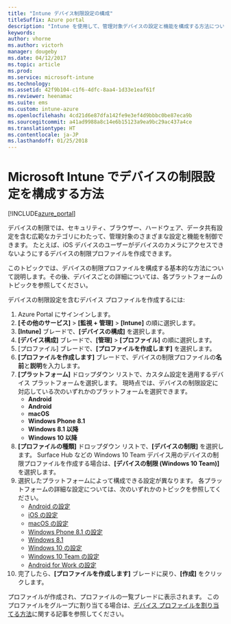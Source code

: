 ```yaml
---
title: "Intune デバイス制限設定の構成"
titleSuffix: Azure portal
description: "Intune を使用して、管理対象デバイスの設定と機能を構成する方法について説明します。\""
keywords: 
author: vhorne
ms.author: victorh
manager: dougeby
ms.date: 04/12/2017
ms.topic: article
ms.prod: 
ms.service: microsoft-intune
ms.technology: 
ms.assetid: 42f9b104-c1f6-4dfc-8aa4-1d33e1eaf61f
ms.reviewer: heenamac
ms.suite: ems
ms.custom: intune-azure
ms.openlocfilehash: 4cd21d6e87dfa142fe9e3ef4d9bbbc0be87eca9b
ms.sourcegitcommit: a41ad9988a8c14e6b15123a9ea9bc29ac437a4ce
ms.translationtype: HT
ms.contentlocale: ja-JP
ms.lasthandoff: 01/25/2018
---
```

# <a name="how-to-configure-device-restriction-settings-in-microsoft-intune"></a>Microsoft Intune でデバイスの制限設定を構成する方法

[!INCLUDE[azure_portal](./includes/azure_portal.md)]

デバイスの制限では、セキュリティ、ブラウザー、ハードウェア、データ共有設定を含む広範なカテゴリにわたって、管理対象のさまざまな設定と機能を制御できます。 たとえば、iOS デバイスのユーザーがデバイスのカメラにアクセスできないようにするデバイスの制限プロファイルを作成できます。

このトピックでは、デバイスの制限プロファイルを構成する基本的な方法について説明します。その後、デバイスごとの詳細については、各プラットフォームのトピックを参照してください。

デバイスの制限設定を含むデバイス プロファイルを作成するには:

1. Azure Portal にサインインします。
2. **[その他のサービス]** > **[監視 + 管理]** > **[Intune]** の順に選択します。
3. **[Intune]** ブレードで、**[デバイスの構成]** を選択します。
2. **[デバイス構成]** ブレードで、**[管理]** > **[プロファイル]** の順に選択します。
3. [プロファイル] ブレードで、**[プロファイルを作成します]** を選択します。
4. **[プロファイルを作成します]** ブレードで、デバイスの制限プロファイルの**名前**と**説明**を入力します。
5. **[プラットフォーム]** ドロップダウン リストで、カスタム設定を適用するデバイス プラットフォームを選択します。 現時点では、デバイスの制限設定に対応している次のいずれかのプラットフォームを選択できます。
    - **Android**
    - **Android**
    - **macOS**
    - **Windows Phone 8.1**
    - **Windows 8.1 以降**
    - **Windows 10 以降**
6. **[プロファイルの種類]** ドロップダウン リストで、**[デバイスの制限]** を選択します。 Surface Hub などの Windows 10 Team デバイス用のデバイスの制限プロファイルを作成する場合は、**[デバイスの制限 (Windows 10 Team)]** を選択します。
7. 選択したプラットフォームによって構成できる設定が異なります。 各プラットフォームの詳細な設定については、次のいずれかのトピックを参照してください。
    - [Android の設定](device-restrictions-android.md)
    - [iOS の設定](device-restrictions-ios.md)
    - [macOS の設定](device-restrictions-macos.md)
    - [Windows Phone 8.1 の設定](device-restrictions-windows-phone-8-1.md)
    - [Windows 8.1](device-restrictions-windows-8-1.md)
    - [Windows 10 の設定](device-restrictions-windows-10.md)
    - [Windows 10 Team の設定](device-restrictions-windows-10-teams.md)
    - [Android for Work の設定](device-restrictions-android-for-work.md)
8. 完了したら、**[プロファイルを作成します]** ブレードに戻り、**[作成]** をクリックします。

プロファイルが作成され、プロファイルの一覧ブレードに表示されます。
このプロファイルをグループに割り当てる場合は、[デバイス プロファイルを割り当てる方法](device-profile-assign.md)に関する記事を参照してください。

<!--  Removing image as part of design review; retaining source until we known the disposition.

## Example of device restriction settings

In this high-level example, you'll create a device restriction policy that blocks the use of the built-in camera app on Android devices.

![How to disable the camera on Android devices](./media/disable-android-camera.png)

-->